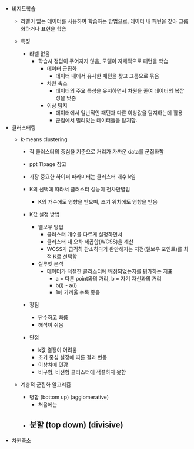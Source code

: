 - 비지도학습
	- 라벨이 없는 데이터를 사용하여 학습하는 방법으로, 데이터 내 패턴을 찾아 그룹화하거나 표현을 학습
	
	- 특징
		- 라벨 없음
			- 학습시 정답이 주어지지 않음, 모델이 자체적으로 패턴을 학습
				- 데이터 군집화
					- 데이터 내에서 유사한 패턴을 찾고 그룹으로 묶음
				- 차원 축소
					- 데이터의 주요 특성을 유지하면서 차원을 줄여 데이터의 복잡성을 낮춤
				- 이상 탐지
					- 데이터에서 일반적인 패턴과 다른 이상값을 탐지하는데 활용
					- 군집에서 멀리있는 데이터들을 탐지함.
- 클러스터링
	- k-means clustering
		- 각 클러스터의 중심을 기준으로 거리가 가까운 data를 군집화함
		- ppt 11page 참고
		
		- 가장 중요한 하이퍼 파라미터는 클러스터 개수 k임
		- K의 선택에 따라서 클러스터 성능이 천차만별임
			- K의 개수에도 영향을 받으며, 초기 위치에도 영향을 받음
		
		- K값 설정 방법
			- 엘보우 방법
				- 클러스터 개수를 다르게 설정하면서
				- 클러스터 내 오차 제곱합(WCSS)을 계산
				- WCSS가 급격히 감소하다가 완만해지는 지점(엘보우 포인트)를 최적 K로 선택함
			- 실루엣 분석
				- 데이터가 적절한 클러스터에 배정되었는지를 평가하는 지표
					- a = 다른 point와의 거리, b = 자기 자신과의 거리
					- b(i) - a(i)
					- 1에 가까울 수록 좋음
		
		- 장점
			- 단수하고 빠름
			- 해석이 쉬움
		- 단점
			- k값 결정이 어려움
			- 초기 중심 설정에 따른 결과 변동
			- 이상치에 민감
			- 비구형, 비선형 클러스터에 적절하지 못함
	
	- 계층적 군집화 알고리즘
		- 병합 (bottom up) (agglomerative)
			- 처음에는
		- 분할 (top down) (divisive)
			- 
- 차원축소